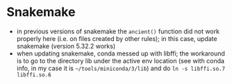 # Snakemake
- in previous versions of snakemake the `ancient()` function did
   not work properly here (i.e. on files created by other rules);
   in this case, update snakemake (version 5.32.2 works)
- when updating snakemake, conda messed up with libffi; the
  workaround is to go to the directory lib under the active env location
  (see with conda info, in my case it is `~/tools/miniconda/3/lib`) and do
  `ln -s libffi.so.7 libffi.so.6`


